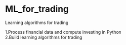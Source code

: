 # ML_for_trading
Learning algorithms for trading

1.Process financial data and compute investing in Python   
2.Build learning algorithms for trading
